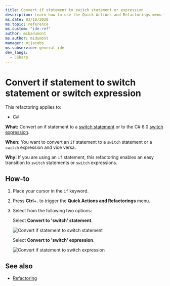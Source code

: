 ```yaml
---
title: Convert if statement to switch statement or expression
description: Learn how to use the Quick Actions and Refactorings menu to convert an if statement into a switch statement or a C# 8.0 switch expression.
ms.date: 03/10/2020
ms.topic: reference
ms.custom: "ide-ref"
author: mikadumont
ms.author: midumont
manager: mijacobs
ms.subservice: general-ide
dev_langs:
  - CSharp
---
```

# Convert if statement to switch statement or switch expression

This refactoring applies to:

- C#

**What:** Convert an if statement to a [switch statement](/dotnet/csharp/language-reference/keywords/switch) or to the C# 8.0 [switch expression](/dotnet/csharp/whats-new/csharp-8#switch-expressions).

**When:** You want to convert an `if` statement to a `switch` statement or a `switch` expression and vice versa.

**Why:** If you are using an `if` statement, this refactoring enables an easy transition to `switch` statements or `switch` expressions.

## How-to

1. Place your cursor in the `if` keyword.
2. Press **Ctrl**+**.** to trigger the **Quick Actions and Refactorings** menu.
3. Select from the following two options:

    Select **Convert to 'switch' statement**.

   ![Convert if statement to switch statement](media/convert-if-to-switch-statement.png)

    Select **Convert to 'switch' expression**.

    ![Convert if statement to switch expression](media/convert-if-to-switch-expression.png)

## See also

- [Refactoring](../refactoring-in-visual-studio.md)
